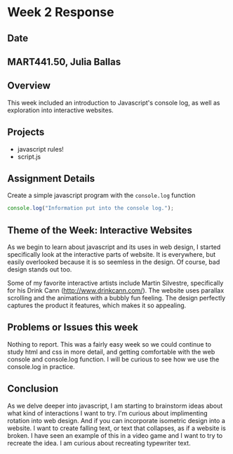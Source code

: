 # Week 2 Response
## Date
## MART441.50, Julia Ballas


## Overview

This week included an introduction to Javascript's console log, as well as exploration into interactive websites.

## Projects

- javascript rules!
- script.js


## Assignment Details
Create a simple javascript program with the `console.log` function
```js
console.log("Information put into the console log.");
```

## Theme of the Week: Interactive Websites
As we begin to learn about javascript and its uses in web design, I started specifically look at the interactive parts of website. It is everywhere, but easily overlooked because it is so seemless in the design. Of course, bad design stands out too.

Some of my favorite interactive artists include Martin Silvestre, specifically for his Drink Cann (http://www.drinkcann.com/). The website uses parallax scrolling and the animations with a  bubbly fun feeling. The design perfectly captures the product it features, which makes it so appealing.

## Problems or Issues this week
Nothing to report. This was a fairly easy week so we could continue to study html and css in more detail, and getting comfortable with the web console and console.log function. I will be curious to see how we use the console.log in practice.

## Conclusion
As we delve deeper into javascript, I am starting to brainstorm ideas about what kind of interactions I want to try. I'm curious about implimenting rotation into web design. And if you can incorporate isometric design into a website. I want to create falling text, or text that collapses, as if a website is broken. I have seen an example of this in a video game and I want to try to recreate the idea. I am curious about recreating typewriter text.
